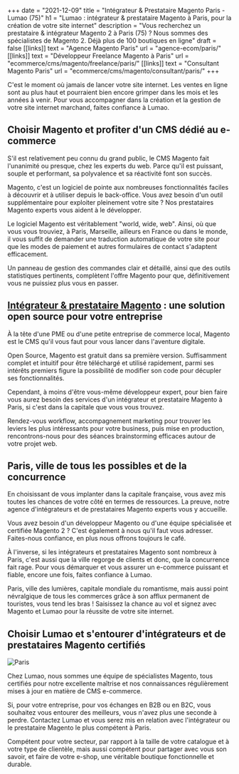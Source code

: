 +++
date = "2021-12-09"
title = "Intégrateur & Prestataire Magento Paris - Lumao (75)"
h1 = "Lumao : intégrateur & prestataire Magento à Paris, pour la création de votre site internet"
description = "Vous recherchez un prestataire & intégrateur Magento 2 à Paris (75) ? Nous sommes des spécialistes de Magento 2. Déjà plus de 100 boutiques en ligne"
draft = false
[[links]]
    text = "Agence Magento Paris"
    url = "agence-ecom/paris/"
[[links]]
    text = "Développeur Freelance Magento à Paris"
    url = "ecommerce/cms/magento/freelance/paris/"
[[links]]
    text = "Consultant Magento Paris"
    url = "ecommerce/cms/magento/consultant/paris/"
+++

C'est le moment où jamais de lancer votre site internet. Les ventes en ligne sont au plus haut et pourraient bien encore grimper dans les mois et les années à venir. Pour vous accompagner dans la création et la gestion de votre site internet marchand, faites confiance à Lumao.

## Choisir Magento et profiter d'un CMS dédié au e-commerce

S'il est relativement peu connu du grand public, le CMS Magento fait l'unanimité ou presque, chez les experts du web. Parce qu'il est puissant, souple et performant, sa polyvalence et sa réactivité font son succès.

Magento, c'est un logiciel de pointe aux nombreuses fonctionnalités faciles à découvrir et à utiliser depuis le back-office. Vous avez besoin d'un outil supplémentaire pour exploiter pleinement votre site ? Nos prestataires Magento experts vous aident à le développer.

Le logiciel Magento est véritablement "world, wide, web". Ainsi, où que vous vous trouviez, à Paris, Marseille, ailleurs en France ou dans le monde, il vous suffit de demander une traduction automatique de votre site pour que les modes de paiement et autres formulaires de contact s'adaptent efficacement.

Un panneau de gestion des commandes clair et détaillé, ainsi que des outils statistiques pertinents, complètent l'offre Magento pour que, définitivement vous ne puissiez plus vous en passer.

## [Intégrateur & prestataire Magento](/ecommerce/cms/magento/prestataire/) : une solution open source pour votre entreprise

À la tête d'une PME ou d'une petite entreprise de commerce local, Magento est le CMS qu'il vous faut pour vous lancer dans l'aventure digitale.

Open Source, Magento est gratuit dans sa première version. Suffisamment complet et intuitif pour être téléchargé et utilisé rapidement, parmi ses intérêts premiers figure la possibilité de modifier son code pour décupler ses fonctionnalités.

Cependant, à moins d'être vous-même développeur expert, pour bien faire vous aurez besoin des services d'un intégrateur et prestataire Magento à Paris, si c'est dans la capitale que vous vous trouvez.

Rendez-vous workflow, accompagnement marketing pour trouver les leviers les plus intéressants pour votre business, puis mise en production, rencontrons-nous pour des séances brainstorming efficaces autour de votre projet web.

## Paris, ville de tous les possibles et de la concurrence

En choisissant de vous implanter dans la capitale française, vous avez mis toutes les chances de votre côté en termes de ressources. La preuve, notre agence d'intégrateurs et de prestataires Magento experts vous y accueille.

Vous avez besoin d'un développeur Magento ou d'une équipe spécialisée et certifiée Magento 2 ? C'est également à nous qu'il faut vous adresser. Faites-nous confiance, en plus nous offrons toujours le café.

À l'inverse, si les intégrateurs et prestataires Magento sont nombreux à Paris, c'est aussi que la ville regorge de clients et donc, que la concurrence fait rage. Pour vous démarquer et vous assurer un e-commerce puissant et fiable, encore une fois, faites confiance à Lumao.

Paris, ville des lumières, capitale mondiale du romantisme, mais aussi point névralgique de tous les commerces grâce à son afflux permanent de touristes, vous tend les bras ! Saisissez la chance au vol et signez avec Magento et Lumao pour la réussite de votre site internet.

## Choisir Lumao et s'entourer d'intégrateurs et de prestataires Magento certifiés

<img class="animate zoomIn margin-auto" src="/images/ville/paris.svg" alt="Paris" />

Chez Lumao, nous sommes une équipe de spécialistes Magento, tous certifiés pour notre excellente maîtrise et nos connaissances régulièrement mises à jour en matière de CMS e-commerce.

Si, pour votre entreprise, pour vos échanges en B2B ou en B2C, vous souhaitez vous entourer des meilleurs, vous n'avez plus une seconde à perdre. Contactez Lumao et vous serez mis en relation avec l'intégrateur ou le prestataire Magento le plus compétent à Paris.

Compétent pour votre secteur, par rapport à la taille de votre catalogue et à votre type de clientèle, mais aussi compétent pour partager avec vous son savoir, et faire de votre e-shop, une véritable boutique fonctionnelle et durable.

